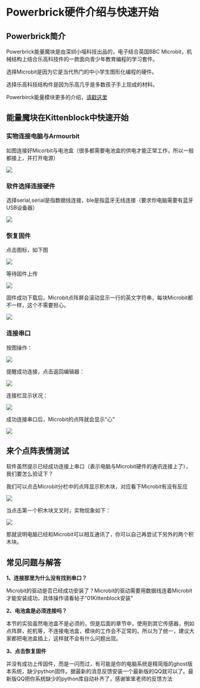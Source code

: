 # Powerbrick硬件介绍与快速开始

## Powerbrick简介



Powerbrick能量魔块是由深圳小喵科技出品的，电子结合英国BBC Microbit，机械结构上结合乐高科技件的一款面向青少年教育编程的学习套件。

选择Microbit是因为它是当代热门的中小学生图形化编程的硬件。

选择乐高科技结构件是因为乐高几乎是多数孩子手上现成的材料。

Powerbirck能量模块更多的介绍，[请戳这里](http://learn.kittenbot.cn/zh_CN/latest/powerbrick/Powerbrick01.html)

## 能量魔块在Kittenblock中快速开始

### 实物连接电脑与Armourbit

如图连接好Micorbit与电池盒（很多都需要电池盒的供电才能正常工作，所以一般都接上，并打开电源）

![](./images/03_01.png)

### 软件选择连接硬件

选择serial,serial是指数据线连接，ble是指蓝牙无线连接（要求你电脑需要有蓝牙USB设备器）

![](./images/03_02.png)

### 恢复固件

点击图标，如下图

![](./images/03_03.png)

等待固件上传

![](./images/03_04.png)

固件成功下载后，Microbit点阵屏会滚动显示一行的英文字符串，每块Microbit都不一样，这个不需要担心。

![](./images/03_05.png)

### 连接串口

按图操作：

![](./images/03_06.png)

提醒成功连接，点击返回编辑器：

![](./images/03_11.png)

连接栏显示状况：

![](./images/03_07.png)

成功连接串口后，Microbit的点阵就会显示“心”

![](./images/03_08.png)

## 来个点阵表情测试

软件虽然提示已经成功连接上串口（表示电脑与Microbit硬件的通讯连接上了），我们要怎么验证下？

我们可以点击Microbit分栏中的点阵显示积木块，对应看下Microbit有没有反应

![](./images/03_09.png)

当点击第一个积木块叉叉时，实物现象如下：

![](./images/03_12.png)

那就说明电脑已经和Microbit可以相互通讯了，你可以自己再尝试下另外的两个积木块。

## 常见问题与解答

**1、连接那里为什么没有找到串口？**

Microbit的驱动是否已经成功安装了？Microbit的驱动需要用数据线连着Microbit才能安装成功，具体操作请看帖子“01Kittenblock安装”

**2、电池盒是必须连接吗？**

本节的实验虽然电池盒不是必须的，但是后面的章节中，使用到其它传感器，例如点阵屏，舵机等，不连接电池盒，模块的工作会不正常的。所以为了统一，建议大家都把电池盒插上，这样就不会有什么问题出现。

**3、点击恢复固件**

并没有成功上传固件，而是一闪而过，有可能是你的电脑系统是精简版的ghost版本系统，缺少python固件。据最新的消息反馈安装一个最新版的QQ就可以了。最新版QQ把你系统缺少的python库自动补齐了，感谢笨笨老师的反馈方法